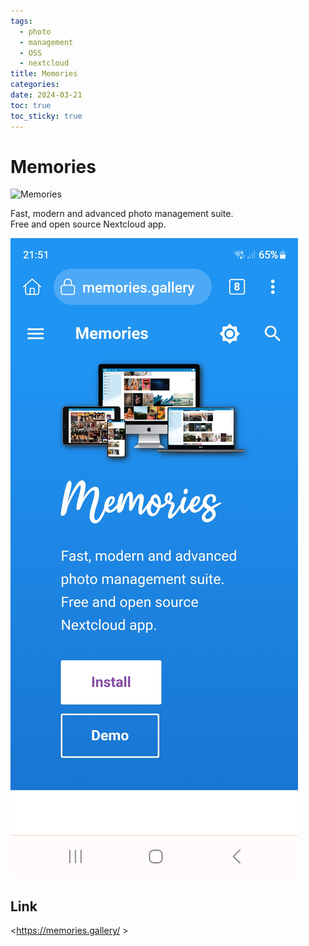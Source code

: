 ```yaml
---
tags:
  - photo
  - management
  - OSS
  - nextcloud
title: Memories
categories: 
date: 2024-03-21
toc: true
toc_sticky: true
---
```


# Memories
![Memories](https://memories.gallery/assets/memories-title.svg)

Fast, modern and advanced photo management suite.  
Free and open source Nextcloud app.
 


![](../_asset/2024-03-21_memories_image_1.jpg)

## Link

<https://memories.gallery/ >